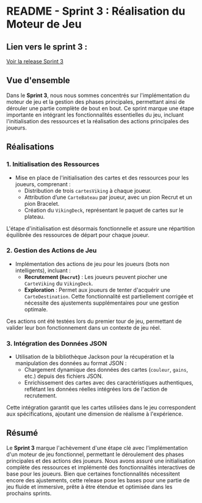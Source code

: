 # README - Sprint 3 : Réalisation du Moteur de Jeu

## Lien vers le sprint 3 :
[Voir la release Sprint 3](https://github.com/UCA-DS4H-MIAGE-L3/knarr-knarr-c/releases/tag/Sprint3)

## Vue d'ensemble

Dans le **Sprint 3**, nous nous sommes concentrés sur l'implémentation du moteur de jeu et la gestion des phases principales, permettant ainsi de dérouler une partie complète de bout en bout. Ce sprint marque une étape importante en intégrant les fonctionnalités essentielles du jeu, incluant l'initialisation des ressources et la réalisation des actions principales des joueurs.

## Réalisations

### **1. Initialisation des Ressources**

- Mise en place de l'initialisation des cartes et des ressources pour les joueurs, comprenant :
  - Distribution de trois `cartesViking` à chaque joueur.
  - Attribution d’une `CarteBateau` par joueur, avec un pion Recrut et un pion Bracelet.
  - Création du `VikingDeck`, représentant le paquet de cartes sur le plateau.

L'étape d'initialisation est désormais fonctionnelle et assure une répartition équilibrée des ressources de départ pour chaque joueur.

### **2. Gestion des Actions de Jeu**

- Implémentation des actions de jeu pour les joueurs (bots non intelligents), incluant :
  - **Recrutement (`Recrut`)** : Les joueurs peuvent piocher une `CarteViking` du `VikingDeck`.
  - **Exploration** : Permet aux joueurs de tenter d'acquérir une `CarteDestination`. Cette fonctionnalité est partiellement corrigée et nécessite des ajustements supplémentaires pour une gestion optimale.

Ces actions ont été testées lors du premier tour de jeu, permettant de valider leur bon fonctionnement dans un contexte de jeu réel.

### **3. Intégration des Données JSON**

- Utilisation de la bibliothèque Jackson pour la récupération et la manipulation des données au format JSON :
  - Chargement dynamique des données des cartes (`couleur`, `gains`, etc.) depuis des fichiers JSON.
  - Enrichissement des cartes avec des caractéristiques authentiques, reflétant les données réelles intégrées lors de l'action de recrutement.

Cette intégration garantit que les cartes utilisées dans le jeu correspondent aux spécifications, ajoutant une dimension de réalisme à l'expérience.

## Résumé

Le **Sprint 3** marque l'achèvement d'une étape clé avec l'implémentation d'un moteur de jeu fonctionnel, permettant le déroulement des phases principales et des actions des joueurs. Nous avons assuré une initialisation complète des ressources et implémenté des fonctionnalités interactives de base pour les joueurs. Bien que certaines fonctionnalités nécessitent encore des ajustements, cette release pose les bases pour une partie de jeu fluide et immersive, prête à être étendue et optimisée dans les prochains sprints.